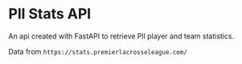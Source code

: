 # Pll Stats API
An api created with FastAPI to retrieve Pll player and team statistics.

Data from ```https://stats.premierlacrosseleague.com/```

